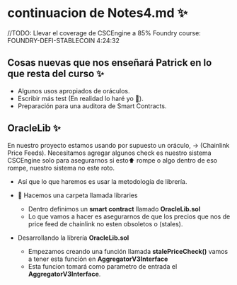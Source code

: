 # continuacion de Notes4.md ✨
//TODO: Llevar el coverage de CSCEngine a 85%
Foundry course: FOUNDRY-DEFI-STABLECOIN
4:24:32

## Cosas nuevas que nos enseñará Patrick en lo que resta del curso ✨
- Algunos usos apropiados de oráculos.
- Escribir más test (En realidad lo haré yo 🤌).
- Preparación para una auditora de Smart Contracts.

## OracleLib ✨
En nuestro proyecto estamos usando por supuesto un oráculo, -> (Chainlink Price Feeds). Necesitamos agregar algunos check es nuestro sistema CSCEngine solo para asegurarnos si esto⬆️ rompe o algo dentro de eso rompe, nuestro sistema no este roto. 
- Así que lo que haremos es usar la metodología de librería.
- 📁 Hacemos una carpeta llamada libraries
  - Dentro definimos un **smart contract** llamado **OracleLib.sol** 
  - Lo que vamos a hacer es asegurarnos de que los precios que nos de price feed de chainlink no esten obsoletos o (stales).

- Desarrollando la librería **OracleLib.sol**
  - Empezamos creando una función llamada **stalePriceCheck()** vamos a tener esta función en **AggregatorV3Interface** 
  - Esta funcion tomará como parametro de entrada el **AggregatorV3Interface**.